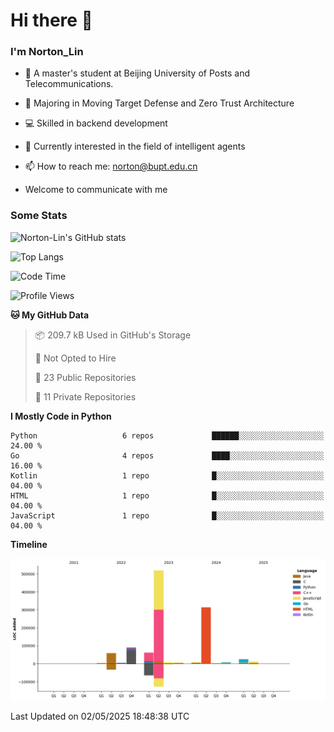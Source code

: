 
# Hi there 👋

### I'm Norton_Lin
- 🏫 A master's student at Beijing University of Posts and Telecommunications.
- 🌱 Majoring in Moving Target Defense and Zero Trust Architecture
- 💻 Skilled in backend development
- 🤖 Currently interested in the field of intelligent agents
- 📫 How to reach me: [norton@bupt.edu.cn](mailto:norton@bupt.edu.cn)

- Welcome to communicate with me

### Some Stats
![Norton-Lin's GitHub stats](https://github-readme-stats.vercel.app/api?username=Norton-Lin&count_private=true&show_icons=true&theme=radical)

![Top Langs](https://github-readme-stats.vercel.app/api/top-langs/?username=Norton-Lin&langs_count=10&layout=compact)

![Code Time](https://github-readme-stats.vercel.app/api/wakatime?username=Norton_Lin)

<!--START_SECTION:waka-->
![Profile Views](http://img.shields.io/badge/Profile%20Views-0-blue)

**🐱 My GitHub Data** 

> 📦 209.7 kB Used in GitHub's Storage 
 > 
> 🚫 Not Opted to Hire
 > 
> 📜 23 Public Repositories 
 > 
> 🔑 11 Private Repositories 
 > 
**I Mostly Code in Python** 

```text
Python                   6 repos             ██████░░░░░░░░░░░░░░░░░░░   24.00 % 
Go                       4 repos             ████░░░░░░░░░░░░░░░░░░░░░   16.00 % 
Kotlin                   1 repo              █░░░░░░░░░░░░░░░░░░░░░░░░   04.00 % 
HTML                     1 repo              █░░░░░░░░░░░░░░░░░░░░░░░░   04.00 % 
JavaScript               1 repo              █░░░░░░░░░░░░░░░░░░░░░░░░   04.00 % 
```



**Timeline**

![Lines of Code chart](https://raw.githubusercontent.com/Norton-Lin/Norton-Lin/main/assets/bar_graph.png)


 Last Updated on 02/05/2025 18:48:38 UTC
<!--END_SECTION:waka-->
